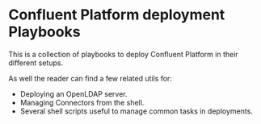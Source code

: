 # Confluent Platform deployment Playbooks

This is a collection of playbooks to deploy Confluent Platform in their different setups.

As well the reader can find a few related utils for:

* Deploying an OpenLDAP server.
* Managing Connectors from the shell.
* Several shell scripts useful to manage common tasks in deployments.
